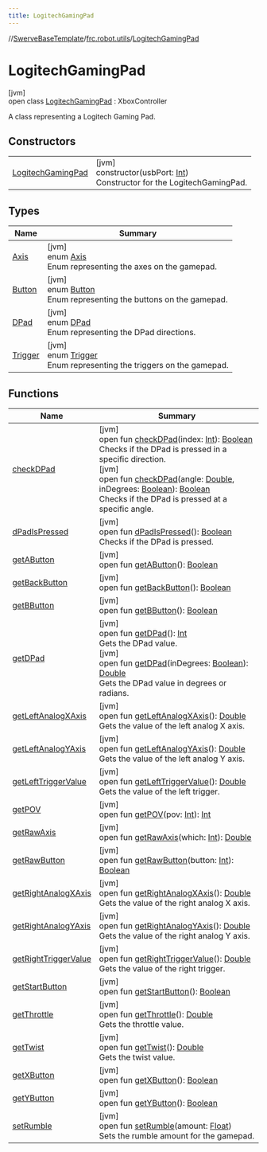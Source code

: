```yaml
---
title: LogitechGamingPad
---
```

//[SwerveBaseTemplate](../../../index.html)/[frc.robot.utils](../index.html)/[LogitechGamingPad](index.html)



# LogitechGamingPad



[jvm]\
open class [LogitechGamingPad](index.html) : XboxController

A class representing a Logitech Gaming Pad.



## Constructors


| | |
|---|---|
| [LogitechGamingPad](-logitech-gaming-pad.html) | [jvm]<br>constructor(usbPort: [Int](https://kotlinlang.org/api/latest/jvm/stdlib/kotlin/-int/index.html))<br>Constructor for the LogitechGamingPad. |


## Types


| Name | Summary |
|---|---|
| [Axis](-axis/index.html) | [jvm]<br>enum [Axis](-axis/index.html)<br>Enum representing the axes on the gamepad. |
| [Button](-button/index.html) | [jvm]<br>enum [Button](-button/index.html)<br>Enum representing the buttons on the gamepad. |
| [DPad](-d-pad/index.html) | [jvm]<br>enum [DPad](-d-pad/index.html)<br>Enum representing the DPad directions. |
| [Trigger](-trigger/index.html) | [jvm]<br>enum [Trigger](-trigger/index.html)<br>Enum representing the triggers on the gamepad. |


## Functions


| Name | Summary |
|---|---|
| [checkDPad](check-d-pad.html) | [jvm]<br>open fun [checkDPad](check-d-pad.html)(index: [Int](https://kotlinlang.org/api/latest/jvm/stdlib/kotlin/-int/index.html)): [Boolean](https://kotlinlang.org/api/latest/jvm/stdlib/kotlin/-boolean/index.html)<br>Checks if the DPad is pressed in a specific direction.<br>[jvm]<br>open fun [checkDPad](check-d-pad.html)(angle: [Double](https://kotlinlang.org/api/latest/jvm/stdlib/kotlin/-double/index.html), inDegrees: [Boolean](https://kotlinlang.org/api/latest/jvm/stdlib/kotlin/-boolean/index.html)): [Boolean](https://kotlinlang.org/api/latest/jvm/stdlib/kotlin/-boolean/index.html)<br>Checks if the DPad is pressed at a specific angle. |
| [dPadIsPressed](d-pad-is-pressed.html) | [jvm]<br>open fun [dPadIsPressed](d-pad-is-pressed.html)(): [Boolean](https://kotlinlang.org/api/latest/jvm/stdlib/kotlin/-boolean/index.html)<br>Checks if the DPad is pressed. |
| [getAButton](get-a-button.html) | [jvm]<br>open fun [getAButton](get-a-button.html)(): [Boolean](https://kotlinlang.org/api/latest/jvm/stdlib/kotlin/-boolean/index.html) |
| [getBackButton](get-back-button.html) | [jvm]<br>open fun [getBackButton](get-back-button.html)(): [Boolean](https://kotlinlang.org/api/latest/jvm/stdlib/kotlin/-boolean/index.html) |
| [getBButton](get-b-button.html) | [jvm]<br>open fun [getBButton](get-b-button.html)(): [Boolean](https://kotlinlang.org/api/latest/jvm/stdlib/kotlin/-boolean/index.html) |
| [getDPad](get-d-pad.html) | [jvm]<br>open fun [getDPad](get-d-pad.html)(): [Int](https://kotlinlang.org/api/latest/jvm/stdlib/kotlin/-int/index.html)<br>Gets the DPad value.<br>[jvm]<br>open fun [getDPad](get-d-pad.html)(inDegrees: [Boolean](https://kotlinlang.org/api/latest/jvm/stdlib/kotlin/-boolean/index.html)): [Double](https://kotlinlang.org/api/latest/jvm/stdlib/kotlin/-double/index.html)<br>Gets the DPad value in degrees or radians. |
| [getLeftAnalogXAxis](get-left-analog-x-axis.html) | [jvm]<br>open fun [getLeftAnalogXAxis](get-left-analog-x-axis.html)(): [Double](https://kotlinlang.org/api/latest/jvm/stdlib/kotlin/-double/index.html)<br>Gets the value of the left analog X axis. |
| [getLeftAnalogYAxis](get-left-analog-y-axis.html) | [jvm]<br>open fun [getLeftAnalogYAxis](get-left-analog-y-axis.html)(): [Double](https://kotlinlang.org/api/latest/jvm/stdlib/kotlin/-double/index.html)<br>Gets the value of the left analog Y axis. |
| [getLeftTriggerValue](get-left-trigger-value.html) | [jvm]<br>open fun [getLeftTriggerValue](get-left-trigger-value.html)(): [Double](https://kotlinlang.org/api/latest/jvm/stdlib/kotlin/-double/index.html)<br>Gets the value of the left trigger. |
| [getPOV](get-p-o-v.html) | [jvm]<br>open fun [getPOV](get-p-o-v.html)(pov: [Int](https://kotlinlang.org/api/latest/jvm/stdlib/kotlin/-int/index.html)): [Int](https://kotlinlang.org/api/latest/jvm/stdlib/kotlin/-int/index.html) |
| [getRawAxis](get-raw-axis.html) | [jvm]<br>open fun [getRawAxis](get-raw-axis.html)(which: [Int](https://kotlinlang.org/api/latest/jvm/stdlib/kotlin/-int/index.html)): [Double](https://kotlinlang.org/api/latest/jvm/stdlib/kotlin/-double/index.html) |
| [getRawButton](get-raw-button.html) | [jvm]<br>open fun [getRawButton](get-raw-button.html)(button: [Int](https://kotlinlang.org/api/latest/jvm/stdlib/kotlin/-int/index.html)): [Boolean](https://kotlinlang.org/api/latest/jvm/stdlib/kotlin/-boolean/index.html) |
| [getRightAnalogXAxis](get-right-analog-x-axis.html) | [jvm]<br>open fun [getRightAnalogXAxis](get-right-analog-x-axis.html)(): [Double](https://kotlinlang.org/api/latest/jvm/stdlib/kotlin/-double/index.html)<br>Gets the value of the right analog X axis. |
| [getRightAnalogYAxis](get-right-analog-y-axis.html) | [jvm]<br>open fun [getRightAnalogYAxis](get-right-analog-y-axis.html)(): [Double](https://kotlinlang.org/api/latest/jvm/stdlib/kotlin/-double/index.html)<br>Gets the value of the right analog Y axis. |
| [getRightTriggerValue](get-right-trigger-value.html) | [jvm]<br>open fun [getRightTriggerValue](get-right-trigger-value.html)(): [Double](https://kotlinlang.org/api/latest/jvm/stdlib/kotlin/-double/index.html)<br>Gets the value of the right trigger. |
| [getStartButton](get-start-button.html) | [jvm]<br>open fun [getStartButton](get-start-button.html)(): [Boolean](https://kotlinlang.org/api/latest/jvm/stdlib/kotlin/-boolean/index.html) |
| [getThrottle](get-throttle.html) | [jvm]<br>open fun [getThrottle](get-throttle.html)(): [Double](https://kotlinlang.org/api/latest/jvm/stdlib/kotlin/-double/index.html)<br>Gets the throttle value. |
| [getTwist](get-twist.html) | [jvm]<br>open fun [getTwist](get-twist.html)(): [Double](https://kotlinlang.org/api/latest/jvm/stdlib/kotlin/-double/index.html)<br>Gets the twist value. |
| [getXButton](get-x-button.html) | [jvm]<br>open fun [getXButton](get-x-button.html)(): [Boolean](https://kotlinlang.org/api/latest/jvm/stdlib/kotlin/-boolean/index.html) |
| [getYButton](get-y-button.html) | [jvm]<br>open fun [getYButton](get-y-button.html)(): [Boolean](https://kotlinlang.org/api/latest/jvm/stdlib/kotlin/-boolean/index.html) |
| [setRumble](set-rumble.html) | [jvm]<br>open fun [setRumble](set-rumble.html)(amount: [Float](https://kotlinlang.org/api/latest/jvm/stdlib/kotlin/-float/index.html))<br>Sets the rumble amount for the gamepad. |

